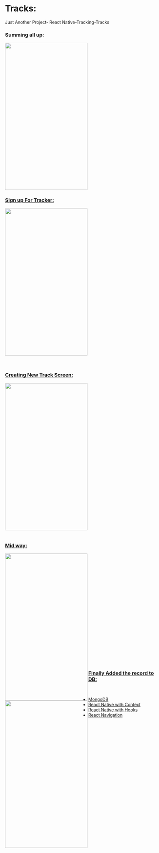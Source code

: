 # Tracks:
Just Another Project- React Native-Tracking-Tracks

 ### Summing all up:
<a href="url"><img src="https://user-images.githubusercontent.com/35291991/81306086-b5589200-909c-11ea-860b-6dbaa9efed1b.gif" height="480" width="270"/>

### Sign up For Tracker:
<a href="url"><img src="https://user-images.githubusercontent.com/35291991/81305159-a02f3380-909b-11ea-8dde-8388d322f490.jpeg" height="480" width="270"/>

</br>

### Creating New Track Screen:
<a href="url"><img src="https://user-images.githubusercontent.com/35291991/81304668-fb145b00-909a-11ea-84dc-5225c0377ca5.jpeg" height="480" width="270"/>
</br>
</br>


### Mid way:
<a href="url"><img src="https://user-images.githubusercontent.com/35291991/81305456-fac88f80-909b-11ea-9d10-32c41d83168e.jpeg" align="left" height="480" width="270"/>
</br>
</br>
</br>
</br>
</br>
</br>
</br>
</br>
</br>
</br>
</br>
</br>
</br>
</br>
</br>
</br>
</br>
</br>
</br>
</br>
</br>
### Finally Added the record to DB:
<a href="url"><img src="https://user-images.githubusercontent.com/35291991/81305565-1c297b80-909c-11ea-9ee0-18d786b7172e.jpeg" align="left" height="480" width="270"/>
</br>

 * MongoDB
 * React Native with Context
 * React Native with Hooks
 * React Navigation
